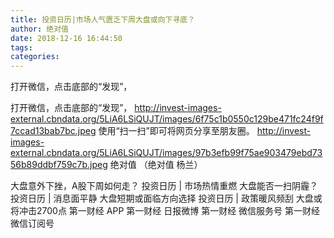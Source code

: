 ```yaml
---
title: 投资日历|市场人气匮乏下周大盘或向下寻底？
author: 绝对值
date: 2018-12-16 16:44:50
tags: 
categories: 
---
```

打开微信，点击底部的“发现”，
<!-- more -->
打开微信，点击底部的“发现”，
http://invest-images-external.cbndata.org/5LiA6LSiQUJT/images/6f75c1b0550c129be471fc24f9f7ccad13bab7bc.jpeg
使用“扫一扫”即可将网页分享至朋友圈。
http://invest-images-external.cbndata.org/5LiA6LSiQUJT/images/97b3efb99f75ae903479ebd7356b89ddbf759c7b.jpeg
绝对值
（绝对值 杨兰）
 
 
大盘意外下挫，A股下周如何走？
投资日历 | 市场热情重燃 大盘能否一扫阴霾？
投资日历 | 消息面平静 大盘短期或面临方向选择
投资日历 | 政策暖风频刮 大盘或将冲击2700点
第一财经
APP
第一财经
日报微博
第一财经
微信服务号
第一财经
微信订阅号

